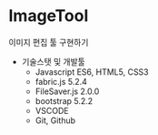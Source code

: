 # ImageTool

이미지 편집 툴 구현하기

- 기술스탯 및 개발툴
    - Javascript ES6, HTML5, CSS3
    - fabric.js 5.2.4
    - FileSaver.js 2.0.0
    - bootstrap 5.2.2
    - VSCODE
    - Git, Github
